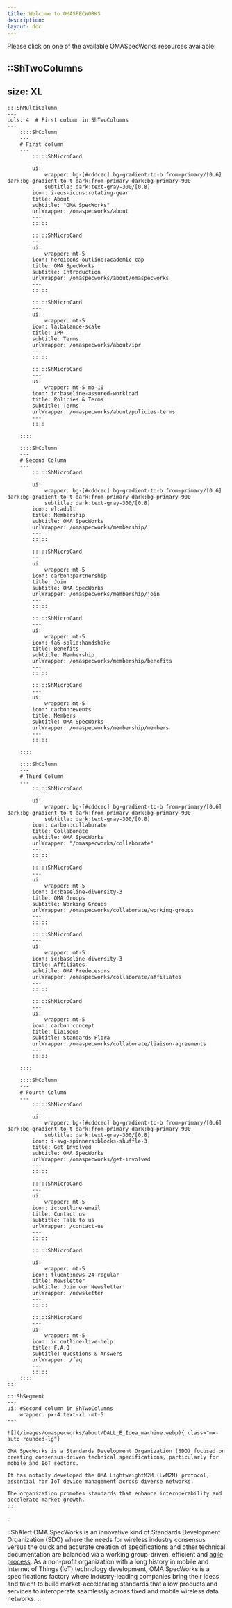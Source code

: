 ```yaml
---
title: Welcome to OMASPECWORKS
description:
layout: doc
---
```


Please click on one of the available OMASpecWorks resources available:

::ShTwoColumns
---
size: XL
---

    :::ShMultiColumn
    ---
    cols: 4  # First column in ShTwoColumns
    ---
        ::::ShColumn 
        --- 
        # First column
        ---
            :::::ShMicroCard
            ---
            ui:
                wrapper: bg-[#cddcec] bg-gradient-to-b from-primary/[0.6] dark:bg-gradient-to-t dark:from-primary dark:bg-primary-900
                subtitle: dark:text-gray-300/[0.8]
            icon: i-eos-icons:rotating-gear
            title: About
            subtitle: "OMA SpecWorks"
            urlWrapper: /omaspecworks/about
            ---
            :::::

            :::::ShMicroCard
            ---
            ui:
                wrapper: mt-5
            icon: heroicons-outline:academic-cap
            title: OMA SpecWorks
            subtitle: Introduction
            urlWrapper: /omaspecworks/about/omaspecworks
            ---
            :::::

            :::::ShMicroCard
            ---
            ui:
                wrapper: mt-5
            icon: la:balance-scale
            title: IPR
            subtitle: Terms
            urlWrapper: /omaspecworks/about/ipr
            ---
            :::::

            :::::ShMicroCard
            ---
            ui:
                wrapper: mt-5 mb-10
            icon: ic:baseline-assured-workload
            title: Policies & Terms
            subtitle: Terms
            urlWrapper: /omaspecworks/about/policies-terms
            ---
            ::::

        ::::

        ::::ShColumn 
        --- 
        # Second Column
        ---
            :::::ShMicroCard
            ---
            ui:
                wrapper: bg-[#cddcec] bg-gradient-to-b from-primary/[0.6] dark:bg-gradient-to-t dark:from-primary dark:bg-primary-900 
                subtitle: dark:text-gray-300/[0.8]
            icon: el:adult
            title: Membership
            subtitle: OMA SpecWorks
            urlWrapper: /omaspecworks/membership/
            ---
            :::::

            :::::ShMicroCard
            ---
            ui:
                wrapper: mt-5
            icon: carbon:partnership
            title: Join
            subtitle: OMA SpecWorks
            urlWrapper: /omaspecworks/membership/join
            ---
            :::::

            :::::ShMicroCard
            ---
            ui:
                wrapper: mt-5
            icon: fa6-solid:handshake
            title: Benefits
            subtitle: Membership
            urlWrapper: /omaspecworks/membership/benefits
            ---
            :::::

            :::::ShMicroCard
            ---
            ui:
                wrapper: mt-5
            icon: carbon:events
            title: Members 
            subtitle: OMA SpecWorks
            urlWrapper: /omaspecworks/membership/members
            ---
            :::::

        ::::

        ::::ShColumn 
        --- 
        # Third Column
        ---
            :::::ShMicroCard
            ---
            ui:
                wrapper: bg-[#cddcec] bg-gradient-to-b from-primary/[0.6] dark:bg-gradient-to-t dark:from-primary dark:bg-primary-900
                subtitle: dark:text-gray-300/[0.8]
            icon: carbon:collaborate
            title: Collaborate
            subtitle: OMA SpecWorks
            urlWrapper: "/omaspecworks/collaborate"
            ---
            :::::

            :::::ShMicroCard
            ---
            ui:
                wrapper: mt-5
            icon: ic:baseline-diversity-3
            title: OMA Groups
            subtitle: Working Groups
            urlWrapper: /omaspecworks/collaborate/working-groups
            ---
            :::::  
            
            :::::ShMicroCard
            ---
            ui:
                wrapper: mt-5
            icon: ic:baseline-diversity-3
            title: Affiliates
            subtitle: OMA Predecesors
            urlWrapper: /omaspecworks/collaborate/affiliates
            ---
            :::::

            :::::ShMicroCard
            ---
            ui:
                wrapper: mt-5
            icon: carbon:concept
            title: Liaisons
            subtitle: Standards Flora
            urlWrapper: /omaspecworks/collaborate/liaison-agreements
            ---
            :::::

        ::::

        ::::ShColumn 
        --- 
        # Fourth Column
        ---
            :::::ShMicroCard
            ---
            ui:
                wrapper: bg-[#cddcec] bg-gradient-to-b from-primary/[0.6] dark:bg-gradient-to-t dark:from-primary dark:bg-primary-900
                subtitle: dark:text-gray-300/[0.8]
            icon: i-svg-spinners:blocks-shuffle-3
            title: Get Involved
            subtitle: OMA SpecWorks
            urlWrapper: /omaspecworks/get-involved
            ---
            :::::

            :::::ShMicroCard
            ---
            ui:
                wrapper: mt-5
            icon: ic:outline-email
            title: Contact us
            subtitle: Talk to us
            urlWrapper: /contact-us
            ---
            :::::

            :::::ShMicroCard
            ---
            ui:
                wrapper: mt-5
            icon: fluent:news-24-regular
            title: Newsletter
            subtitle: Join our Newsletter!
            urlWrapper: /newsletter
            ---
            :::::

            :::::ShMicroCard
            ---
            ui:
                wrapper: mt-5
            icon: ic:outline-live-help
            title: F.A.Q
            subtitle: Questions & Answers
            urlWrapper: /faq
            ---
            :::::
        ::::          
    :::

    :::ShSegment
    ---
    ui: #Second column in ShTwoColumns
        wrapper: px-4 text-xl -mt-5
    ---

    ![](/images/omaspecworks/about/DALL_E_Idea_machine.webp){ class="mx-auto rounded-lg"}

    OMA SpecWorks is a Standards Development Organization (SDO) focused on creating consensus-driven technical specifications, particularly for mobile and IoT sectors.  

    It has notably developed the OMA LightweightM2M (LwM2M) protocol, essential for IoT device management across diverse networks.  

    The organization promotes standards that enhance interoperability and accelerate market growth.
    :::
::

::ShAlert
OMA SpecWorks is an innovative kind of Standards Development Organization
(SDO) where the needs for wireless industry consensus versus the quick and
accurate creation of specifications and other technical documentation are
balanced via a working group-driven, efficient and [agile process](https://omaspecworks.org/what-is-oma-specworks/agile-process-for-standardization-in-todays-market-landscape/).
As a non-profit organization with a long history in mobile and Internet of
Things (IoT) technology development, OMA SpecWorks is a specifications factory
where industry-leading companies bring their ideas and talent to build
market-accelerating standards that allow products and services to interoperate
seamlessly across fixed and mobile wireless data networks.
::



